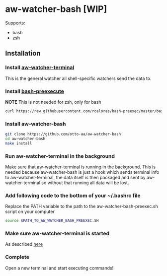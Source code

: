 # aw-watcher-bash [WIP]

Supports:
- bash
- zsh

## Installation

### Install [aw-watcher-terminal](https://github.com/Otto-AA/aw-watcher-terminal/)

This is the general watcher all shell-specific watchers send the data to.

### Install [bash-preexecute](https://github.com/rcaloras/bash-preexec#install)

**NOTE** This is not needed for zsh, only for bash

```bash
curl https://raw.githubusercontent.com/rcaloras/bash-preexec/master/bash-preexec.sh -o ~/.bash-preexec.sh
```

### Install aw-watcher-bash

```bash
git clone https://github.com/otto-aa/aw-watcher-bash
cd aw-watcher-bash
make install
```

### Run aw-watcher-terminal in the background

Make sure that aw-watcher-terminal is running in the background.
This is needed because aw-watcher-bash is just a hook which sends terminal info to aw-watcher-terminal, the data itself is then packaged and sent by aw-watcher-terminal so without that running all data will be lost.

### Add following code to the bottom of your ~/.bashrc file

Replace the PATH variable to the path to the aw-watcher-bash-preexec.sh script on your computer

```bash
source $PATH_TO_AW_WATCHER_BASH_PREEXEC.SH
```

### Make sure aw-watcher-terminal is started

As described [here](https://github.com/Otto-AA/aw-watcher-terminal/)

### Complete

Open a new terminal and start executing commands!
